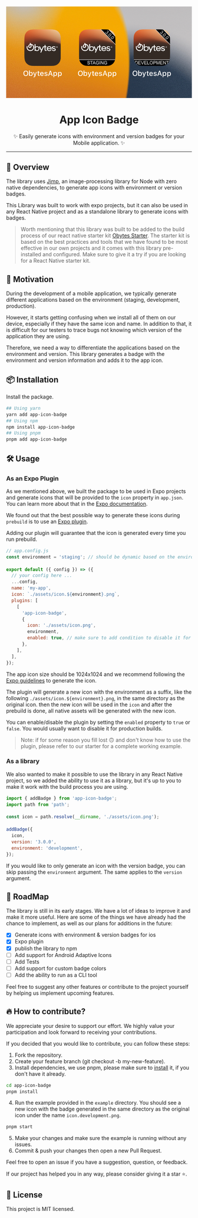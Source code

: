 <p align="center">
    <img alt="App Icon Badge" src="./screenshot.png"   />
</p>
<h1 align="center">
App Icon Badge
</h1>
<p align="center">
✨ Easily generate icons with environment and version badges for your Mobile application. ✨
</p>

<hr/>

## 👀 Overview

The library uses [Jimp](https://www.npmjs.com/package/jimp), an image-processing library for Node with zero native dependencies, to generate app icons with environment or version badges.

This Library was built to work with expo projects, but it can also be used in any React Native project and as a standalone library to generate icons with badges.

> Worth mentioning that this library was built to be added to the build process of our react native starter kit [Obytes Starter](https://starter.obytes.com/). The starter kit is based on the best practices and tools that we have found to be most effective in our own projects and it comes with this library pre-installed and configured. Make sure to give it a try if you are looking for a React Native starter kit.

## 🚀 Motivation

During the development of a mobile application, we typically generate different applications based on the environment (staging, development, production).

However, it starts getting confusing when we install all of them on our device, especially if they have the same icon and name. In addition to that, it is difficult for our testers to trace bugs not knowing which version of the application they are using.

Therefore, we need a way to differentiate the applications based on the environment and version. This library generates a badge with the environment and version information and adds it to the app icon.

## 📦 Installation

Install the package.

```bash
## Using yarn
yarn add app-icon-badge
## Using npm
npm install app-icon-badge
## Using pnpm
pnpm add app-icon-badge
```

## 🛠️ Usage

### As an Expo Plugin

As we mentioned above, we built the package to be used in Expo projects and generate icons that will be provided to the `icon` property in `app.json`. You can learn more about that in the [Expo documentation](https://docs.expo.dev/develop/user-interface/app-icons).

We found out that the best possible way to generate these icons during `prebuild` is to use an [Expo plugin](https://docs.expo.dev/modules/config-plugin-and-native-module-tutorial/#4-creating-a-new-config-plugin).

Adding our plugin will guarantee that the icon is generated every time you run prebuild.

```javascript
// app.config.js
const environment = 'staging'; // should be dynamic based on the environment

export default ({ config }) => ({
  // your config here ...
  ...config,
  name: 'my-app',
  icon: `./assets/icon.${environment}.png`,
  plugins: [
    [
      'app-icon-badge',
      {
        icon: './assets/icon.png',
        environment,
        enabled: true, // make sure to add condition to disable it for production builds
      },
    ],
  ],
});
```

The app icon size should be 1024x1024 and we recommend following the [Expo guidelines](https://docs.expo.dev/develop/user-interface/app-icons) to generate the icon.

The plugin will generate a new icon with the environment as a suffix, like the following `./assets/icon.${environment}.png`, in the same directory as the original icon. then the new icon will be used in the `icon` and after the prebuild is done, all native assets will be generated with the new icon.

You can enable/disable the plugin by setting the `enabled` property to `true` or `false`. You would usually want to disable it for production builds.

> Note: if for some reason you fill lost 🙃 and don't know how to use the plugin, please refer to our starter for a complete working example.

### As a library

We also wanted to make it possible to use the library in any React Native project, so we added the ability to use it as a library, but it's up to you to make it work with the build process you are using.

```javascript
import { addBadge } from 'app-icon-badge';
import path from 'path';

const icon = path.resolve(__dirname, './assets/icon.png');

addBadge({
  icon,
  version: '3.0.0',
  environment: 'development',
});
```

If you would like to only generate an icon with the version badge, you can skip passing the `environment` argument. The same applies to the `version` argument.

## 🚧 RoadMap

The library is still in its early stages. We have a lot of ideas to improve it and make it more useful. Here are some of the things we have already had the chance to implement, as well as our plans for additions in the future:

- [x] Generate icons with environment & version badges for ios
- [x] Expo plugin
- [x] publish the library to npm
- [ ] Add support for Android Adaptive Icons
- [ ] Add Tests
- [ ] Add support for custom badge colors
- [ ] Add the ability to run as a CLI tool

Feel free to suggest any other features or contribute to the project yourself by helping us implement upcoming features.

## 🔥 How to contribute?

We appreciate your desire to support our effort. We highly value your participation and look forward to receiving your contributions.

If you decided that you would like to contribute, you can follow these steps:

1. Fork the repository.
2. Create your feature branch (git checkout -b my-new-feature).
3. Install dependencies, we use pnpm, please make sure to [install](https://pnpm.io/installation) it, if you don't have it already.

```bash
cd app-icon-badge
pnpm install
```

4. Run the example provided in the `example` directory. You should see a new icon with the badge generated in the same directory as the original icon under the name `icon.development.png`.

```bash
pnpm start
```

5. Make your changes and make sure the example is running without any issues.
6. Commit & push your changes then open a new Pull Request.

Feel free to open an issue if you have a suggestion, question, or feedback.

If our project has helped you in any way, please consider giving it a star ⭐️.

## 📝 License

This project is MIT licensed.

